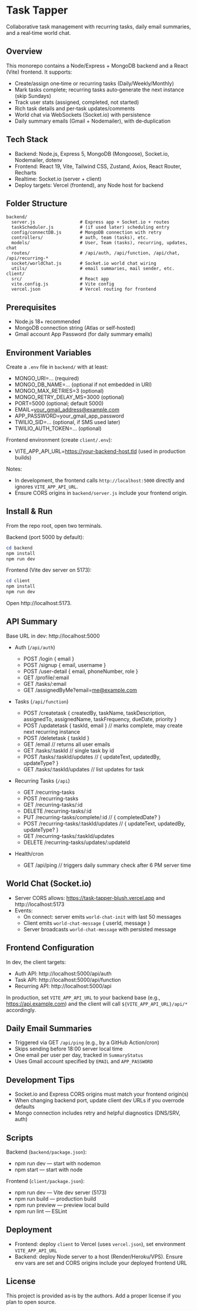 # Task Tapper

Collaborative task management with recurring tasks, daily email summaries, and a real‑time world chat.

## Overview

This monorepo contains a Node/Express + MongoDB backend and a React (Vite) frontend. It supports:

- Create/assign one‑time or recurring tasks (Daily/Weekly/Monthly)
- Mark tasks complete; recurring tasks auto‑generate the next instance (skip Sundays)
- Track user stats (assigned, completed, not started)
- Rich task details and per‑task updates/comments
- World chat via WebSockets (Socket.io) with persistence
- Daily summary emails (Gmail + Nodemailer), with de‑duplication

## Tech Stack

- Backend: Node.js, Express 5, MongoDB (Mongoose), Socket.io, Nodemailer, dotenv
- Frontend: React 19, Vite, Tailwind CSS, Zustand, Axios, React Router, Recharts
- Realtime: Socket.io (server + client)
- Deploy targets: Vercel (frontend), any Node host for backend

## Folder Structure

```
backend/
  server.js                 # Express app + Socket.io + routes
  taskScheduler.js          # (if used later) scheduling entry
  config/connectDB.js       # MongoDB connection with retry
  controllers/              # auth, team (tasks), etc.
  models/                   # User, Team (tasks), recurring, updates, chat
  routes/                   # /api/auth, /api/function, /api/chat, /api/recurring-*
  socket/worldChat.js       # Socket.io world chat wiring
  utils/                    # email summaries, mail sender, etc.
client/
  src/                      # React app
  vite.config.js            # Vite config
  vercel.json               # Vercel routing for frontend
```

## Prerequisites

- Node.js 18+ recommended
- MongoDB connection string (Atlas or self‑hosted)
- Gmail account App Password (for daily summary emails)

## Environment Variables

Create a `.env` file in `backend/` with at least:

- MONGO_URI=... (required)
- MONGO_DB_NAME=... (optional if not embedded in URI)
- MONGO_MAX_RETRIES=3 (optional)
- MONGO_RETRY_DELAY_MS=3000 (optional)
- PORT=5000 (optional; default 5000)
- EMAIL=your_gmail_address@example.com
- APP_PASSWORD=your_gmail_app_password
- TWILIO_SID=... (optional, if SMS used later)
- TWILIO_AUTH_TOKEN=... (optional)

Frontend environment (create `client/.env`):

- VITE_APP_API_URL=https://your-backend-host.tld (used in production builds)

Notes:
- In development, the frontend calls `http://localhost:5000` directly and ignores `VITE_APP_API_URL`.
- Ensure CORS origins in `backend/server.js` include your frontend origin.

## Install & Run

From the repo root, open two terminals.

Backend (port 5000 by default):

```powershell
cd backend
npm install
npm run dev
```

Frontend (Vite dev server on 5173):

```powershell
cd client
npm install
npm run dev
```

Open http://localhost:5173.

## API Summary

Base URL in dev: http://localhost:5000

- Auth (`/api/auth`)
  - POST /login { email }
  - POST /signup { email, username }
  - POST /user-detail { email, phoneNumber, role }
  - GET /profile/:email
  - GET /tasks/:email
  - GET /assignedByMe?email=me@example.com

- Tasks (`/api/function`)
  - POST /createtask { createdBy, taskName, taskDescription, assignedTo, assignedName, taskFrequency, dueDate, priority }
  - POST /updatetask { taskId, email }   // marks complete, may create next recurring instance
  - POST /deletetask { taskId }
  - GET  /email                          // returns all user emails
  - GET  /tasks/:taskId                  // single task by id
  - POST /tasks/:taskId/updates          // { updateText, updatedBy, updateType? }
  - GET  /tasks/:taskId/updates          // list updates for task

- Recurring Tasks (`/api`)
  - GET  /recurring-tasks
  - POST /recurring-tasks
  - GET  /recurring-tasks/:id
  - DELETE /recurring-tasks/:id
  - PUT  /recurring-tasks/complete/:id   // { completedDate? }
  - POST /recurring-tasks/:taskId/updates  // { updateText, updatedBy, updateType? }
  - GET  /recurring-tasks/:taskId/updates
  - DELETE /recurring-tasks/updates/:updateId

- Health/cron
  - GET /api/ping                        // triggers daily summary check after 6 PM server time

## World Chat (Socket.io)

- Server CORS allows: https://task-tapper-blush.vercel.app and http://localhost:5173
- Events:
  - On connect: server emits `world-chat-init` with last 50 messages
  - Client emits `world-chat-message` { userId, message }
  - Server broadcasts `world-chat-message` with persisted message

## Frontend Configuration

In dev, the client targets:
- Auth API: http://localhost:5000/api/auth
- Task API: http://localhost:5000/api/function
- Recurring API: http://localhost:5000/api

In production, set `VITE_APP_API_URL` to your backend base (e.g., https://api.example.com) and the client will call `${VITE_APP_API_URL}/api/*` accordingly.

## Daily Email Summaries

- Triggered via GET `/api/ping` (e.g., by a GitHub Action/cron)
- Skips sending before 18:00 server local time
- One email per user per day, tracked in `SummaryStatus`
- Uses Gmail account specified by `EMAIL` and `APP_PASSWORD`

## Development Tips

- Socket.io and Express CORS origins must match your frontend origin(s)
- When changing backend port, update client dev URLs if you overrode defaults
- Mongo connection includes retry and helpful diagnostics (DNS/SRV, auth)

## Scripts

Backend (`backend/package.json`):
- npm run dev — start with nodemon
- npm start — start with node

Frontend (`client/package.json`):
- npm run dev — Vite dev server (5173)
- npm run build — production build
- npm run preview — preview local build
- npm run lint — ESLint

## Deployment

- Frontend: deploy `client` to Vercel (uses `vercel.json`), set environment `VITE_APP_API_URL`
- Backend: deploy Node server to a host (Render/Heroku/VPS). Ensure env vars are set and CORS origins include your deployed frontend URL

## License

This project is provided as‑is by the authors. Add a proper license if you plan to open source.
